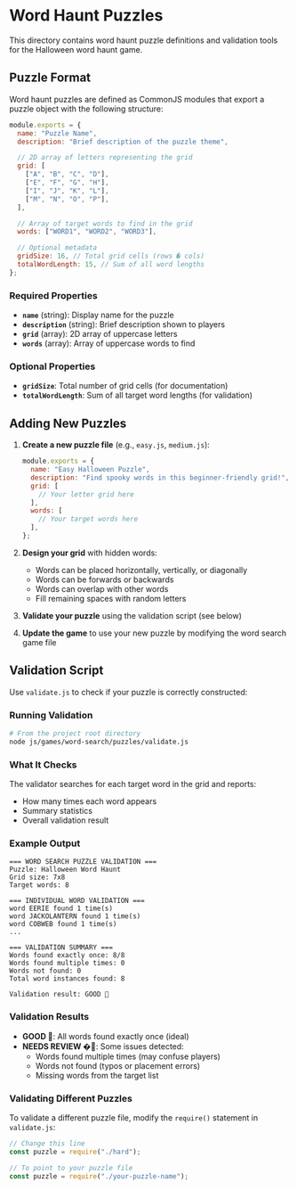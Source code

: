 # Word Haunt Puzzles

This directory contains word haunt puzzle definitions and validation tools for the Halloween word haunt game.

## Puzzle Format

Word haunt puzzles are defined as CommonJS modules that export a puzzle object with the following structure:

```javascript
module.exports = {
  name: "Puzzle Name",
  description: "Brief description of the puzzle theme",

  // 2D array of letters representing the grid
  grid: [
    ["A", "B", "C", "D"],
    ["E", "F", "G", "H"],
    ["I", "J", "K", "L"],
    ["M", "N", "O", "P"],
  ],

  // Array of target words to find in the grid
  words: ["WORD1", "WORD2", "WORD3"],

  // Optional metadata
  gridSize: 16, // Total grid cells (rows � cols)
  totalWordLength: 15, // Sum of all word lengths
};
```

### Required Properties

- **`name`** (string): Display name for the puzzle
- **`description`** (string): Brief description shown to players
- **`grid`** (array): 2D array of uppercase letters
- **`words`** (array): Array of uppercase words to find

### Optional Properties

- **`gridSize`**: Total number of grid cells (for documentation)
- **`totalWordLength`**: Sum of all target word lengths (for validation)

## Adding New Puzzles

1. **Create a new puzzle file** (e.g., `easy.js`, `medium.js`):

   ```javascript
   module.exports = {
     name: "Easy Halloween Puzzle",
     description: "Find spooky words in this beginner-friendly grid!",
     grid: [
       // Your letter grid here
     ],
     words: [
       // Your target words here
     ],
   };
   ```

2. **Design your grid** with hidden words:

   - Words can be placed horizontally, vertically, or diagonally
   - Words can be forwards or backwards
   - Words can overlap with other words
   - Fill remaining spaces with random letters

3. **Validate your puzzle** using the validation script (see below)

4. **Update the game** to use your new puzzle by modifying the word search game file

## Validation Script

Use `validate.js` to check if your puzzle is correctly constructed:

### Running Validation

```bash
# From the project root directory
node js/games/word-search/puzzles/validate.js
```

### What It Checks

The validator searches for each target word in the grid and reports:

- How many times each word appears
- Summary statistics
- Overall validation result

### Example Output

```
=== WORD SEARCH PUZZLE VALIDATION ===
Puzzle: Halloween Word Haunt
Grid size: 7x8
Target words: 8

=== INDIVIDUAL WORD VALIDATION ===
word EERIE found 1 time(s)
word JACKOLANTERN found 1 time(s)
word COBWEB found 1 time(s)
...

=== VALIDATION SUMMARY ===
Words found exactly once: 8/8
Words found multiple times: 0
Words not found: 0
Total word instances found: 8

Validation result: GOOD 
```

### Validation Results

- **GOOD **: All words found exactly once (ideal)
- **NEEDS REVIEW �**: Some issues detected:
  - Words found multiple times (may confuse players)
  - Words not found (typos or placement errors)
  - Missing words from the target list

### Validating Different Puzzles

To validate a different puzzle file, modify the `require()` statement in `validate.js`:

```javascript
// Change this line
const puzzle = require("./hard");

// To point to your puzzle file
const puzzle = require("./your-puzzle-name");
```
